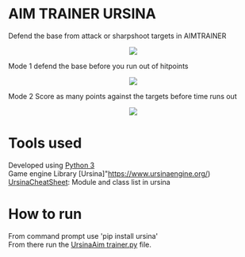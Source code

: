 # AIM TRAINER URSINA
Defend the base from attack or sharpshoot targets in AIMTRAINER  
<p align= "center">
<img src = "https://github.com/woodaaron2001/URSINA-AIM-TRAINER/tree/main/assets/README1.png"/>
</p>

Mode 1 defend the base before you run out of hitpoints
<p align= "center">
<img src = "https://github.com/woodaaron2001/URSINA-AIM-TRAINER/tree/main/assets/README2.png"/>
</p>
Mode 2 Score as many points against the targets before time runs out 
<p align= "center">
<img src = "https://github.com/woodaaron2001/URSINA-AIM-TRAINER/tree/main/assets/README3.png"/>
</p>  

# Tools used
Developed using [Python 3](https://www.python.org/downloads/)  
Game engine Library [Ursina]"https://www.ursinaengine.org/)    
[UrsinaCheatSheet](https://www.ursinaengine.org/cheat_sheet.html): Module and class list in ursina  

# How to run
 From command prompt use 'pip install ursina'  
 From there run the [UrsinaAim trainer.py]("https://github.com/woodaaron2001/URSINA-AIM-TRAINER/blob/main/UrsinaAimTrainer.py") file.

